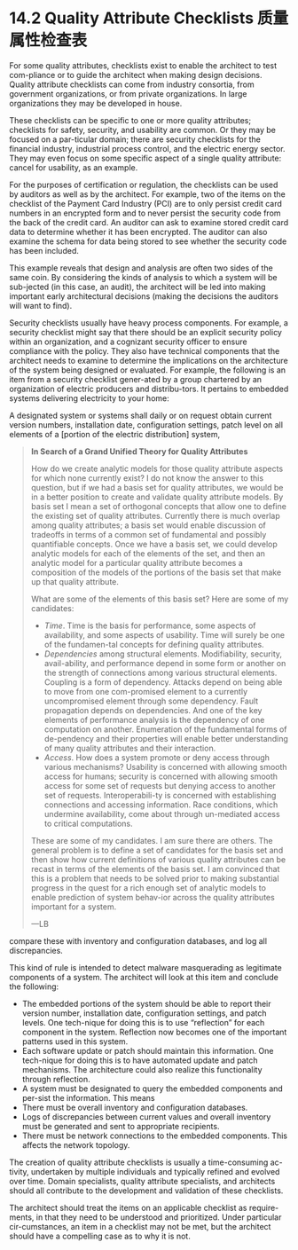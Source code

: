 14.2 Quality Attribute Checklists 质量属性检查表
===

For some quality attributes, checklists exist to enable the architect to test com-pliance or to guide the architect when making design decisions. Quality attribute checklists can come from industry consortia, from government organizations, or from private organizations. In large organizations they may be developed in house.

These checklists can be specific to one or more quality attributes; checklists for safety, security, and usability are common. Or they may be focused on a par-ticular domain; there are security checklists for the financial industry, industrial process control, and the electric energy sector. They may even focus on some specific aspect of a single quality attribute: cancel for usability, as an example.

For the purposes of certification or regulation, the checklists can be used by auditors as well as by the architect. For example, two of the items on the checklist of the Payment Card Industry (PCI) are to only persist credit card numbers in an encrypted form and to never persist the security code from the back of the credit card. An auditor can ask to examine stored credit card data to determine whether it has been encrypted. The auditor can also examine the schema for data being stored to see whether the security code has been included.

This example reveals that design and analysis are often two sides of the same coin. By considering the kinds of analysis to which a system will be sub-jected (in this case, an audit), the architect will be led into making important early architectural decisions (making the decisions the auditors will want to find).

Security checklists usually have heavy process components. For example, a security checklist might say that there should be an explicit security policy within an organization, and a cognizant security officer to ensure compliance with the policy. They also have technical components that the architect needs to examine to determine the implications on the architecture of the system being designed or evaluated. For example, the following is an item from a security checklist gener-ated by a group chartered by an organization of electric producers and distribu-tors. It pertains to embedded systems delivering electricity to your home:

  A designated system or systems shall daily or on request obtain current version numbers, installation date, configuration settings, patch level on all elements of a [portion of the electric distribution] system,

>
> **In Search of a Grand Unified Theory for Quality Attributes**
> 
> How do we create analytic models for those quality attribute aspects for which none currently exist? I do not know the answer to this question, but if we had a basis set for quality attributes, we would be in a better position to create and validate quality attribute models. By basis set I mean a set of orthogonal concepts that allow one to define the existing set of quality attributes. Currently there is much overlap among quality attributes; a basis set would enable discussion of tradeoffs in terms of a common set of fundamental and possibly quantifiable concepts. Once we have a basis set, we could develop analytic models for each of the elements of the set, and then an analytic model for a particular quality attribute becomes a composition of the models of the portions of the basis set that make up that quality attribute.
>
> What are some of the elements of this basis set? Here are some of my candidates:
> * _Time_. Time is the basis for performance, some aspects of availability, and some aspects of usability. Time will surely be one of the fundamen-tal concepts for defining quality attributes.
> * _Dependencies_ among structural elements. Modifiability, security, avail-ability, and performance depend in some form or another on the strength of connections among various structural elements. Coupling is a form of dependency. Attacks depend on being able to move from one com-promised element to a currently uncompromised element through some dependency. Fault propagation depends on dependencies. And one of the key elements of performance analysis is the dependency of one computation on another. Enumeration of the fundamental forms of de-pendency and their properties will enable better understanding of many quality attributes and their interaction.
> * _Access_. How does a system promote or deny access through various mechanisms? Usability is concerned with allowing smooth access for humans; security is concerned with allowing smooth access for some set of requests but denying access to another set of requests. Interoperabili-ty is concerned with establishing connections and accessing information. Race conditions, which undermine availability, come about through un-mediated access to critical computations.
>
> These are some of my candidates. I am sure there are others. The general problem is to define a set of candidates for the basis set and then show how current definitions of various quality attributes can be recast in terms of the elements of the basis set. I am convinced that this is a problem that needs to be solved prior to making substantial progress in the quest for a rich enough set of analytic models to enable prediction of system behav-ior across the quality attributes important for a system.
> 
> —LB

compare these with inventory and configuration databases, and log all discrepancies.

This kind of rule is intended to detect malware masquerading as legitimate components of a system. The architect will look at this item and conclude the following:
* The embedded portions of the system should be able to report their version number, installation date, configuration settings, and patch levels. One tech-nique for doing this is to use “reflection” for each component in the system. Reflection now becomes one of the important patterns used in this system.
* Each software update or patch should maintain this information. One tech-nique for doing this is to have automated update and patch mechanisms. The architecture could also realize this functionality through reflection.
* A system must be designated to query the embedded components and per-sist the information. This means
* There must be overall inventory and configuration databases.
* Logs of discrepancies between current values and overall inventory must be generated and sent to appropriate recipients.
* There must be network connections to the embedded components. This affects the network topology.

The creation of quality attribute checklists is usually a time-consuming ac-tivity, undertaken by multiple individuals and typically refined and evolved over time. Domain specialists, quality attribute specialists, and architects should all contribute to the development and validation of these checklists.

The architect should treat the items on an applicable checklist as require-ments, in that they need to be understood and prioritized. Under particular cir-cumstances, an item in a checklist may not be met, but the architect should have a compelling case as to why it is not.
